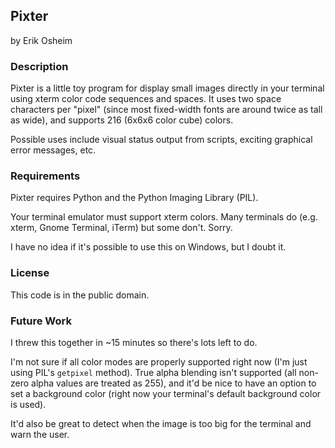 ## Pixter

by Erik Osheim

### Description

Pixter is a little toy program for display small images directly in your
terminal using xterm color code sequences and spaces. It uses two space
characters per "pixel" (since most fixed-width fonts are around twice as tall
as wide), and supports 216 (6x6x6 color cube) colors.

Possible uses include visual status output from scripts, exciting graphical
error messages, etc.

### Requirements

Pixter requires Python and the Python Imaging Library (PIL).

Your terminal emulator must support xterm colors. Many terminals do (e.g.
xterm, Gnome Terminal, iTerm) but some don't. Sorry.

I have no idea if it's possible to use this on Windows, but I doubt it.

### License

This code is in the public domain.

### Future Work

I threw this together in ~15 minutes so there's lots left to do.

I'm not sure if all color modes are properly supported right now (I'm just
using PIL's `getpixel` method). True alpha blending isn't supported (all
non-zero alpha values are treated as 255), and it'd be nice to have an option
to set a background color (right now your terminal's default background color
is used).

It'd also be great to detect when the image is too big for the terminal and
warn the user.
